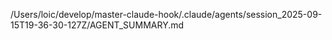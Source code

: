 /Users/loic/develop/master-claude-hook/.claude/agents/session_2025-09-15T19-36-30-127Z/AGENT_SUMMARY.md